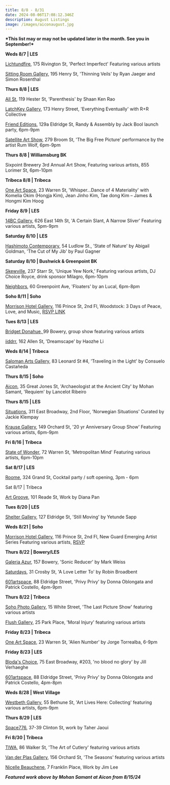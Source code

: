```yaml
---
title: 8/8 - 8/31
date: 2024-08-06T17:08:12.346Z
description: August Listings
image: /images/aiconaugust.jpg
---
```

**\*T﻿his list may or may not be updated later in the month. See you in September!\***

**W﻿eds 8/7 | LES**

[Lichtundfire](https://www.lichtundfire.com/), 175 Rivington St, 'Perfect Imperfect' Featuring various artists

[Sitting Room Gallery](https://www.instagram.com/sittingroomgallery), 195 Henry St, 'Thinning Veils' by Ryan Jaeger and Simon Rosenthal

**T﻿hurs 8/8 | LES**

[All St](https://allstnyc.com/), 119 Hester St, 'Parenthesis' by Shaan Ken Rao

[LatchKey Gallery](https://www.latchkey-gallery.com/), 173 Henry Street, 'Everything Eventually' with R+R Collective

[Friend Editions](https://www.instagram.com/friendeditions), 129a Eldridge St, Randy & Assembly by Jack Bool launch party, 6pm-9pm

[Satellite Art Show](https://www.instagram.com/satelliteartshow), 279 Broom St, 'The Big Free Picture' performance by the artist Rum Wolf, 6pm-9pm

**T﻿hurs 8/8 | Williamsburg BK**

S﻿ixpoint Brewery 3rd Annual Art Show, Featuring various artists, 855 Lorimer St, 6pm-10pm

**Tribeca 8/8 | Tribeca**

[One Art Space](https://oneartspace.com/whisper-dance-of-4-materiality-august-6-11-2024/), 23 Warren St, 'Whisper…Dance of 4 Materiality' with Komelia Okim (Hongja Kim), Jean Jinho Kim, Tae dong Kim – James & Hongmi Kim Hoog

**F﻿riday 8/9 | LES**

[14BC Gallery](https://www.instagram.com/14bcgallery), 626 East 14th St, 'A Certain Slant, A Narrow Sliver' Featuring various artists, 5pm-9pm

**S﻿aturday 8/10 | LES**

[Hashimoto Contemporary](https://www.hashimotocontemporary.com/exhibitions/current/), 54 Ludlow St., 'State of Nature' by Abigail Goldman, 'The Cut of My Jib' by Paul Gagner

**S﻿aturday 8/10 | Bushwick & Greenpoint BK**

[S﻿kewville](https://www.instagram.com/skewville), 237 Starr St, 'Unique Yew Nork,' Featuring various artists, DJ Choice Royce, drink sponsor Milagro, 6pm-10pm

[N﻿eighbors](https://www.instagram.com/neighbors_chinatown), 60 Greenpoint Ave, 'Floaters' by an Lucal, 6pm-8pm

**S﻿oho 8/11 | Soho**

[Morrison Hotel Gallery](https://morrisonhotelgallery.com/), 116 Prince St, 2nd Fl, Woodstock: 3 Days of Peace, Love, and Music, [RSVP LINK ](https://morrisonhotelgallery.com/pages/woodstock-3-days-of-peace-love-and-music-in-new-york-city)

**T﻿ues 8/13 | LES**

[Bridget Donahue, ](https://www.bridgetdonahue.nyc/exhibitions/group-shop/)99 Bowery, group show featuring various artists

[i﻿iddrr](https://iidrr.com/), 162 Allen St, 'Dreamscape' by Haozhe Li

**W﻿eds 8/14 | Tribeca**

[Saloman Arts Gallery](https://salomonarts.com/traveling-in-the-light-consuelo-castaneda-august-14-24-2024/), 83 Leonard St #4, 'Traveling in the Light' by Consuelo Castañeda

**T﻿hurs 8/15 | Soho**

[Aicon](https://aicon.art/exhibitions), 35 Great Jones St, 'Archaeologist at the Ancient City' by Mohan Samant, 'Requiem' by Lancelot Ribeiro

**T﻿hurs 8/15 | LES**

[Situations](https://www.situations.us/current), 311 East Broadway, 2nd Floor, 'Norwegian Situations' Curated by Jackie Klempay

[Krause Gallery](https://www.krausegallery.com/), 149 Orchard St, '20 yr Anniversary Group Show' Featuring various artists, 6pm-9pm

**F﻿ri 8/16 | Tribeca**

[State of Wonder](https://www.instagram.com/sownyc), 72 Warren St, 'Metropolitan Mind' Featuring various artists, 6pm-10pm

**S﻿at 8/17 | LES**

[R﻿oome](https://www.instagram.com/roome_newyork), 324 Grand St, Cocktail party / soft opening, 3pm - 6pm

S﻿at 8/17 | Tribeca

[A﻿rt Groove](https://www.instagram.com/artgroove.experience), 101 Reade St, Work by Diana Pan

**T﻿ues 8/20 | LES** 

[S﻿helter Gallery](https://www.shelternyc.com/exhibitions), 127 Eldridge St, 'Still Moving' by Yetunde Sapp

**W﻿eds 8/21 | Soho**

[Morrison Hotel Gallery](https://morrisonhotelgallery.com/), 116 Prince St, 2nd Fl, New Guard Emerging Artist Series Featuring various artists, [RSVP ](https://morrisonhotelgallery.com/pages/the-new-guard)

**T﻿hurs 8/22 | Bowery/LES**

[Galeria Azur](http://www.instagram.com/galeriaazur.newyork), 157 Bowery, 'Sonic Reducer' by Mark Weiss

[Saturdays](https://www.instagram.com/saturadysnyc), 31 Crosby St, 'A Love Letter To' by Robin Broadbent

[601artspace](https://601artspace.org/), 88 Eldridge Street, 'Privy Privy' by Donna Oblongata and Patrick Costello, 4pm-9pm

**T﻿hurs 8/22 | Tribeca**

[Soho Photo Gallery](https://www.sohophoto.com/), 15 White Street, 'The Last Picture Show' featuring various artists

[Flush Gallery](https://www.instagram.com/flush_gallery), 25 Park Place, 'Moral Injury' featuring various artists

**F﻿riday 8/23 | Tribeca**

[One Art Space](https://oneartspace.com/jorge-torrealba-alien-number-august-23-sep-1-2024/), 23 Warren St, 'Alien Number' by Jorge Torrealba, 6-9pm

**F﻿riday 8/23 | LES**

[B﻿loda's Choice](https://www.instagram.com/blodaschoice), 75 East Broadway, #203, 'no blood no glory' by Jill Verhaeghe

[601artspace](https://601artspace.org/), 88 Eldridge Street, 'Privy Privy' by Donna Oblongata and Patrick Costello, 4pm-8pm

**W﻿eds 8/28 | West Village**

[Westbeth Gallery](https://westbeth.org/), 55 Bethune St, 'Art Lives Here: Collecting' featuring various artists, 6pm-9pm

**T﻿hurs 8/29 | LES**

[Space776](https://www.space776.com/), 37-39 Clinton St, work by Taher Jaoui

**F﻿ri 8/30 | Tribeca** 

[T﻿IWA](https://www.instagram.com/tiwa_select), 86 Walker St, 'The Art of Cutlery' featuring various artists

[Van der Plas Gallery](https://www.vanderplasgallery.com/), 156 Orchard St, 'The Seasons' featuring various artists

[N﻿icelle Beauchene](https://nicellebeauchene.com/exhibition-archive/), 7 Franklin Place, Work by Jim Lee

***F﻿eatured work above by Mohan Samant at Aicon from 8/15/24***